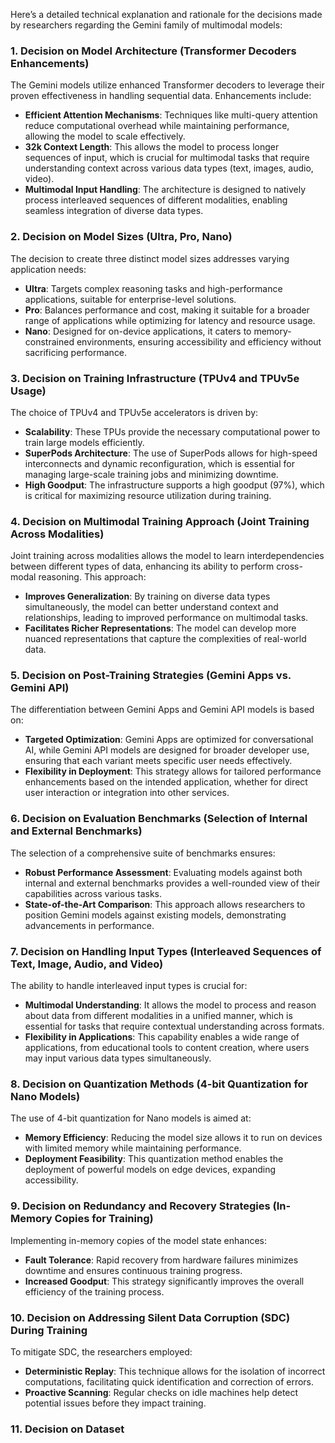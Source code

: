 Here’s a detailed technical explanation and rationale for the decisions made by researchers regarding the Gemini family of multimodal models:

### 1. Decision on Model Architecture (Transformer Decoders Enhancements)
The Gemini models utilize enhanced Transformer decoders to leverage their proven effectiveness in handling sequential data. Enhancements include:
- **Efficient Attention Mechanisms**: Techniques like multi-query attention reduce computational overhead while maintaining performance, allowing the model to scale effectively.
- **32k Context Length**: This allows the model to process longer sequences of input, which is crucial for multimodal tasks that require understanding context across various data types (text, images, audio, video).
- **Multimodal Input Handling**: The architecture is designed to natively process interleaved sequences of different modalities, enabling seamless integration of diverse data types.

### 2. Decision on Model Sizes (Ultra, Pro, Nano)
The decision to create three distinct model sizes addresses varying application needs:
- **Ultra**: Targets complex reasoning tasks and high-performance applications, suitable for enterprise-level solutions.
- **Pro**: Balances performance and cost, making it suitable for a broader range of applications while optimizing for latency and resource usage.
- **Nano**: Designed for on-device applications, it caters to memory-constrained environments, ensuring accessibility and efficiency without sacrificing performance.

### 3. Decision on Training Infrastructure (TPUv4 and TPUv5e Usage)
The choice of TPUv4 and TPUv5e accelerators is driven by:
- **Scalability**: These TPUs provide the necessary computational power to train large models efficiently.
- **SuperPods Architecture**: The use of SuperPods allows for high-speed interconnects and dynamic reconfiguration, which is essential for managing large-scale training jobs and minimizing downtime.
- **High Goodput**: The infrastructure supports a high goodput (97%), which is critical for maximizing resource utilization during training.

### 4. Decision on Multimodal Training Approach (Joint Training Across Modalities)
Joint training across modalities allows the model to learn interdependencies between different types of data, enhancing its ability to perform cross-modal reasoning. This approach:
- **Improves Generalization**: By training on diverse data types simultaneously, the model can better understand context and relationships, leading to improved performance on multimodal tasks.
- **Facilitates Richer Representations**: The model can develop more nuanced representations that capture the complexities of real-world data.

### 5. Decision on Post-Training Strategies (Gemini Apps vs. Gemini API)
The differentiation between Gemini Apps and Gemini API models is based on:
- **Targeted Optimization**: Gemini Apps are optimized for conversational AI, while Gemini API models are designed for broader developer use, ensuring that each variant meets specific user needs effectively.
- **Flexibility in Deployment**: This strategy allows for tailored performance enhancements based on the intended application, whether for direct user interaction or integration into other services.

### 6. Decision on Evaluation Benchmarks (Selection of Internal and External Benchmarks)
The selection of a comprehensive suite of benchmarks ensures:
- **Robust Performance Assessment**: Evaluating models against both internal and external benchmarks provides a well-rounded view of their capabilities across various tasks.
- **State-of-the-Art Comparison**: This approach allows researchers to position Gemini models against existing models, demonstrating advancements in performance.

### 7. Decision on Handling Input Types (Interleaved Sequences of Text, Image, Audio, and Video)
The ability to handle interleaved input types is crucial for:
- **Multimodal Understanding**: It allows the model to process and reason about data from different modalities in a unified manner, which is essential for tasks that require contextual understanding across formats.
- **Flexibility in Applications**: This capability enables a wide range of applications, from educational tools to content creation, where users may input various data types simultaneously.

### 8. Decision on Quantization Methods (4-bit Quantization for Nano Models)
The use of 4-bit quantization for Nano models is aimed at:
- **Memory Efficiency**: Reducing the model size allows it to run on devices with limited memory while maintaining performance.
- **Deployment Feasibility**: This quantization method enables the deployment of powerful models on edge devices, expanding accessibility.

### 9. Decision on Redundancy and Recovery Strategies (In-Memory Copies for Training)
Implementing in-memory copies of the model state enhances:
- **Fault Tolerance**: Rapid recovery from hardware failures minimizes downtime and ensures continuous training progress.
- **Increased Goodput**: This strategy significantly improves the overall efficiency of the training process.

### 10. Decision on Addressing Silent Data Corruption (SDC) During Training
To mitigate SDC, the researchers employed:
- **Deterministic Replay**: This technique allows for the isolation of incorrect computations, facilitating quick identification and correction of errors.
- **Proactive Scanning**: Regular checks on idle machines help detect potential issues before they impact training.

### 11. Decision on Dataset
